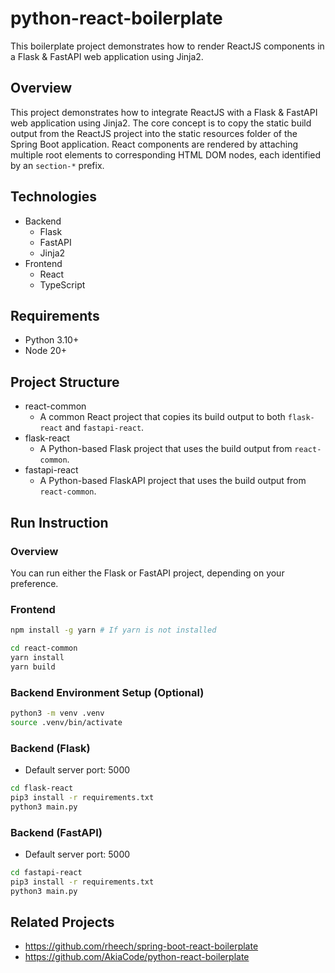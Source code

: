 # python-react-boilerplate
This boilerplate project demonstrates how to render ReactJS components in a Flask & FastAPI web application using Jinja2.

## Overview
This project demonstrates how to integrate ReactJS with a Flask & FastAPI web application using Jinja2. The core concept is to copy the static build output from the ReactJS project into the static resources folder of the Spring Boot application. React components are rendered by attaching multiple root elements to corresponding HTML DOM nodes, each identified by an `section-*` prefix.

## Technologies
* Backend
  * Flask
  * FastAPI
  * Jinja2
* Frontend
  * React
  * TypeScript

## Requirements
* Python 3.10+
* Node 20+

## Project Structure
* react-common
  * A common React project that copies its build output to both `flask-react` and `fastapi-react`.
* flask-react
  * A Python-based Flask project that uses the build output from `react-common`.
* fastapi-react
  * A Python-based FlaskAPI project that uses the build output from `react-common`.

## Run Instruction
### Overview
You can run either the Flask or FastAPI project, depending on your preference.

### Frontend
```bash
npm install -g yarn # If yarn is not installed

cd react-common
yarn install
yarn build
```

### Backend Environment Setup (Optional)
```bash
python3 -m venv .venv
source .venv/bin/activate
```

### Backend (Flask)
* Default server port: 5000

```bash
cd flask-react
pip3 install -r requirements.txt
python3 main.py
```

### Backend (FastAPI)
* Default server port: 5000

```bash
cd fastapi-react
pip3 install -r requirements.txt
python3 main.py
```

## Related Projects
* https://github.com/rheech/spring-boot-react-boilerplate
* https://github.com/AkiaCode/python-react-boilerplate
